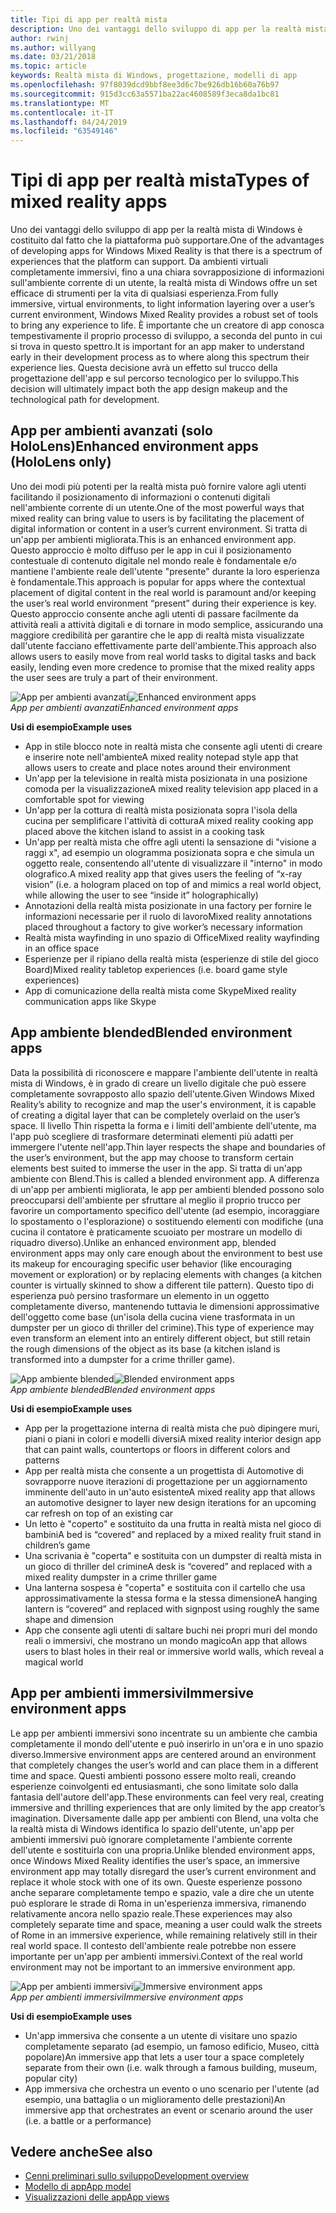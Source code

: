 ```yaml
---
title: Tipi di app per realtà mista
description: Uno dei vantaggi dello sviluppo di app per la realtà mista di Windows è costituito dalla possibilità che la piattaforma possa supportare da ambienti virtuali completamente immersivi, fino a una chiara sovrapposizione di informazioni sull'ambiente corrente di un utente.
author: rwinj
ms.author: willyang
ms.date: 03/21/2018
ms.topic: article
keywords: Realtà mista di Windows, progettazione, modelli di app
ms.openlocfilehash: 97f8039dcd9bbf8ee3d6c7be926db16b60a76b97
ms.sourcegitcommit: 915d3cc63a5571ba22ac4608589f3eca8da1bc81
ms.translationtype: MT
ms.contentlocale: it-IT
ms.lasthandoff: 04/24/2019
ms.locfileid: "63549146"
---
```

# <a name="types-of-mixed-reality-apps"></a><span data-ttu-id="be93f-104">Tipi di app per realtà mista</span><span class="sxs-lookup"><span data-stu-id="be93f-104">Types of mixed reality apps</span></span>

<span data-ttu-id="be93f-105">Uno dei vantaggi dello sviluppo di app per la realtà mista di Windows è costituito dal fatto che la piattaforma può supportare.</span><span class="sxs-lookup"><span data-stu-id="be93f-105">One of the advantages of developing apps for Windows Mixed Reality is that there is a spectrum of experiences that the platform can support.</span></span> <span data-ttu-id="be93f-106">Da ambienti virtuali completamente immersivi, fino a una chiara sovrapposizione di informazioni sull'ambiente corrente di un utente, la realtà mista di Windows offre un set efficace di strumenti per la vita di qualsiasi esperienza.</span><span class="sxs-lookup"><span data-stu-id="be93f-106">From fully immersive, virtual environments, to light information layering over a user’s current environment, Windows Mixed Reality provides a robust set of tools to bring any experience to life.</span></span> <span data-ttu-id="be93f-107">È importante che un creatore di app conosca tempestivamente il proprio processo di sviluppo, a seconda del punto in cui si trova in questo spettro.</span><span class="sxs-lookup"><span data-stu-id="be93f-107">It is important for an app maker to understand early in their development process as to where along this spectrum their experience lies.</span></span> <span data-ttu-id="be93f-108">Questa decisione avrà un effetto sul trucco della progettazione dell'app e sul percorso tecnologico per lo sviluppo.</span><span class="sxs-lookup"><span data-stu-id="be93f-108">This decision will ultimately impact both the app design makeup and the technological path for development.</span></span>

## <a name="enhanced-environment-apps-hololens-only"></a><span data-ttu-id="be93f-109">App per ambienti avanzati (solo HoloLens)</span><span class="sxs-lookup"><span data-stu-id="be93f-109">Enhanced environment apps (HoloLens only)</span></span>

<span data-ttu-id="be93f-110">Uno dei modi più potenti per la realtà mista può fornire valore agli utenti facilitando il posizionamento di informazioni o contenuti digitali nell'ambiente corrente di un utente.</span><span class="sxs-lookup"><span data-stu-id="be93f-110">One of the most powerful ways that mixed reality can bring value to users is by facilitating the placement of digital information or content in a user’s current environment.</span></span> <span data-ttu-id="be93f-111">Si tratta di un'app per ambienti migliorata.</span><span class="sxs-lookup"><span data-stu-id="be93f-111">This is an enhanced environment app.</span></span> <span data-ttu-id="be93f-112">Questo approccio è molto diffuso per le app in cui il posizionamento contestuale di contenuto digitale nel mondo reale è fondamentale e/o mantiene l'ambiente reale dell'utente "presente" durante la loro esperienza è fondamentale.</span><span class="sxs-lookup"><span data-stu-id="be93f-112">This approach is popular for apps where the contextual placement of digital content in the real world is paramount and/or keeping the user’s real world environment “present” during their experience is key.</span></span> <span data-ttu-id="be93f-113">Questo approccio consente anche agli utenti di passare facilmente da attività reali a attività digitali e di tornare in modo semplice, assicurando una maggiore credibilità per garantire che le app di realtà mista visualizzate dall'utente facciano effettivamente parte dell'ambiente.</span><span class="sxs-lookup"><span data-stu-id="be93f-113">This approach also allows users to easily move from real world tasks to digital tasks and back easily, lending even more credence to promise that the mixed reality apps the user sees are truly a part of their environment.</span></span>

<span data-ttu-id="be93f-114">![App per ambienti avanzati](images/enhancedenvironmentapps-640px.jpg)</span><span class="sxs-lookup"><span data-stu-id="be93f-114">![Enhanced environment apps](images/enhancedenvironmentapps-640px.jpg)</span></span><br>
<span data-ttu-id="be93f-115">*App per ambienti avanzati*</span><span class="sxs-lookup"><span data-stu-id="be93f-115">*Enhanced environment apps*</span></span>

<span data-ttu-id="be93f-116">**Usi di esempio**</span><span class="sxs-lookup"><span data-stu-id="be93f-116">**Example uses**</span></span>
* <span data-ttu-id="be93f-117">App in stile blocco note in realtà mista che consente agli utenti di creare e inserire note nell'ambiente</span><span class="sxs-lookup"><span data-stu-id="be93f-117">A mixed reality notepad style app that allows users to create and place notes around their environment</span></span>
* <span data-ttu-id="be93f-118">Un'app per la televisione in realtà mista posizionata in una posizione comoda per la visualizzazione</span><span class="sxs-lookup"><span data-stu-id="be93f-118">A mixed reality television app placed in a comfortable spot for viewing</span></span>
* <span data-ttu-id="be93f-119">Un'app per la cottura di realtà mista posizionata sopra l'isola della cucina per semplificare l'attività di cottura</span><span class="sxs-lookup"><span data-stu-id="be93f-119">A mixed reality cooking app placed above the kitchen island to assist in a cooking task</span></span>
* <span data-ttu-id="be93f-120">Un'app per realtà mista che offre agli utenti la sensazione di "visione a raggi x", ad esempio un ologramma posizionata sopra e che simula un oggetto reale, consentendo all'utente di visualizzare il "interno" in modo olografico.</span><span class="sxs-lookup"><span data-stu-id="be93f-120">A mixed reality app that gives users the feeling of “x-ray vision” (i.e. a hologram placed on top of and mimics a real world object, while allowing the user to see “inside it” holographically)</span></span>
* <span data-ttu-id="be93f-121">Annotazioni della realtà mista posizionate in una factory per fornire le informazioni necessarie per il ruolo di lavoro</span><span class="sxs-lookup"><span data-stu-id="be93f-121">Mixed reality annotations placed throughout a factory to give worker’s necessary information</span></span>
* <span data-ttu-id="be93f-122">Realtà mista wayfinding in uno spazio di Office</span><span class="sxs-lookup"><span data-stu-id="be93f-122">Mixed reality wayfinding in an office space</span></span>
* <span data-ttu-id="be93f-123">Esperienze per il ripiano della realtà mista (esperienze di stile del gioco Board)</span><span class="sxs-lookup"><span data-stu-id="be93f-123">Mixed reality tabletop experiences (i.e. board game style experiences)</span></span>
* <span data-ttu-id="be93f-124">App di comunicazione della realtà mista come Skype</span><span class="sxs-lookup"><span data-stu-id="be93f-124">Mixed reality communication apps like Skype</span></span>

## <a name="blended-environment-apps"></a><span data-ttu-id="be93f-125">App ambiente blended</span><span class="sxs-lookup"><span data-stu-id="be93f-125">Blended environment apps</span></span>

<span data-ttu-id="be93f-126">Data la possibilità di riconoscere e mappare l'ambiente dell'utente in realtà mista di Windows, è in grado di creare un livello digitale che può essere completamente sovrapposto allo spazio dell'utente.</span><span class="sxs-lookup"><span data-stu-id="be93f-126">Given Windows Mixed Reality’s ability to recognize and map the user's environment, it is capable of creating a digital layer that can be completely overlaid on the user’s space.</span></span> <span data-ttu-id="be93f-127">Il livello Thin rispetta la forma e i limiti dell'ambiente dell'utente, ma l'app può scegliere di trasformare determinati elementi più adatti per immergere l'utente nell'app.</span><span class="sxs-lookup"><span data-stu-id="be93f-127">Thin layer respects the shape and boundaries of the user’s environment, but the app may choose to transform certain elements best suited to immerse the user in the app.</span></span> <span data-ttu-id="be93f-128">Si tratta di un'app ambiente con Blend.</span><span class="sxs-lookup"><span data-stu-id="be93f-128">This is called a blended environment app.</span></span> <span data-ttu-id="be93f-129">A differenza di un'app per ambienti migliorata, le app per ambienti blended possono solo preoccuparsi dell'ambiente per sfruttare al meglio il proprio trucco per favorire un comportamento specifico dell'utente (ad esempio, incoraggiare lo spostamento o l'esplorazione) o sostituendo elementi con modifiche (una cucina il contatore è praticamente scuoiato per mostrare un modello di riquadro diverso).</span><span class="sxs-lookup"><span data-stu-id="be93f-129">Unlike an enhanced environment app, blended environment apps may only care enough about the environment to best use its makeup for encouraging specific user behavior (like encouraging movement or exploration) or by replacing elements with changes (a kitchen counter is virtually skinned to show a different tile pattern).</span></span> <span data-ttu-id="be93f-130">Questo tipo di esperienza può persino trasformare un elemento in un oggetto completamente diverso, mantenendo tuttavia le dimensioni approssimative dell'oggetto come base (un'isola della cucina viene trasformata in un dumpster per un gioco di thriller del crimine).</span><span class="sxs-lookup"><span data-stu-id="be93f-130">This type of experience may even transform an element into an entirely different object, but still retain the rough dimensions of the object as its base (a kitchen island is transformed into a dumpster for a crime thriller game).</span></span>

<span data-ttu-id="be93f-131">![App ambiente blended](images/blendedenvironmentapps-640px.jpg)</span><span class="sxs-lookup"><span data-stu-id="be93f-131">![Blended environment apps](images/blendedenvironmentapps-640px.jpg)</span></span><br>
<span data-ttu-id="be93f-132">*App ambiente blended*</span><span class="sxs-lookup"><span data-stu-id="be93f-132">*Blended environment apps*</span></span>

<span data-ttu-id="be93f-133">**Usi di esempio**</span><span class="sxs-lookup"><span data-stu-id="be93f-133">**Example uses**</span></span>
* <span data-ttu-id="be93f-134">App per la progettazione interna di realtà mista che può dipingere muri, piani o piani in colori e modelli diversi</span><span class="sxs-lookup"><span data-stu-id="be93f-134">A mixed reality interior design app that can paint walls, countertops or floors in different colors and patterns</span></span>
* <span data-ttu-id="be93f-135">App per realtà mista che consente a un progettista di Automotive di sovrapporre nuove iterazioni di progettazione per un aggiornamento imminente dell'auto in un'auto esistente</span><span class="sxs-lookup"><span data-stu-id="be93f-135">A mixed reality app that allows an automotive designer to layer new design iterations for an upcoming car refresh on top of an existing car</span></span>
* <span data-ttu-id="be93f-136">Un letto è "coperto" e sostituito da una frutta in realtà mista nel gioco di bambini</span><span class="sxs-lookup"><span data-stu-id="be93f-136">A bed is “covered” and replaced by a mixed reality fruit stand in children’s game</span></span>
* <span data-ttu-id="be93f-137">Una scrivania è "coperta" e sostituita con un dumpster di realtà mista in un gioco di thriller del crimine</span><span class="sxs-lookup"><span data-stu-id="be93f-137">A desk is “covered” and replaced with a mixed reality dumpster in a crime thriller game</span></span>
* <span data-ttu-id="be93f-138">Una lanterna sospesa è "coperta" e sostituita con il cartello che usa approssimativamente la stessa forma e la stessa dimensione</span><span class="sxs-lookup"><span data-stu-id="be93f-138">A hanging lantern is “covered” and replaced with signpost using roughly the same shape and dimension</span></span>
* <span data-ttu-id="be93f-139">App che consente agli utenti di saltare buchi nei propri muri del mondo reali o immersivi, che mostrano un mondo magico</span><span class="sxs-lookup"><span data-stu-id="be93f-139">An app that allows users to blast holes in their real or immersive world walls, which reveal a magical world</span></span>

## <a name="immersive-environment-apps"></a><span data-ttu-id="be93f-140">App per ambienti immersivi</span><span class="sxs-lookup"><span data-stu-id="be93f-140">Immersive environment apps</span></span>

<span data-ttu-id="be93f-141">Le app per ambienti immersivi sono incentrate su un ambiente che cambia completamente il mondo dell'utente e può inserirlo in un'ora e in uno spazio diverso.</span><span class="sxs-lookup"><span data-stu-id="be93f-141">Immersive environment apps are centered around an environment that completely changes the user’s world and can place them in a different time and space.</span></span> <span data-ttu-id="be93f-142">Questi ambienti possono essere molto reali, creando esperienze coinvolgenti ed entusiasmanti, che sono limitate solo dalla fantasia dell'autore dell'app.</span><span class="sxs-lookup"><span data-stu-id="be93f-142">These environments can feel very real, creating immersive and thrilling experiences that are only limited by the app creator’s imagination.</span></span> <span data-ttu-id="be93f-143">Diversamente dalle app per ambienti con Blend, una volta che la realtà mista di Windows identifica lo spazio dell'utente, un'app per ambienti immersivi può ignorare completamente l'ambiente corrente dell'utente e sostituirla con una propria.</span><span class="sxs-lookup"><span data-stu-id="be93f-143">Unlike blended environment apps, once Windows Mixed Reality identifies the user’s space, an immersive environment app may totally disregard the user’s current environment and replace it whole stock with one of its own.</span></span> <span data-ttu-id="be93f-144">Queste esperienze possono anche separare completamente tempo e spazio, vale a dire che un utente può esplorare le strade di Roma in un'esperienza immersiva, rimanendo relativamente ancora nello spazio reale.</span><span class="sxs-lookup"><span data-stu-id="be93f-144">These experiences may also completely separate time and space, meaning a user could walk the streets of Rome in an immersive experience, while remaining relatively still in their real world space.</span></span> <span data-ttu-id="be93f-145">Il contesto dell'ambiente reale potrebbe non essere importante per un'app per ambienti immersivi.</span><span class="sxs-lookup"><span data-stu-id="be93f-145">Context of the real world environment may not be important to an immersive environment app.</span></span>

<span data-ttu-id="be93f-146">![App per ambienti immersivi](images/windows-mixed-reality-640px.jpg)</span><span class="sxs-lookup"><span data-stu-id="be93f-146">![Immersive environment apps](images/windows-mixed-reality-640px.jpg)</span></span><br>
<span data-ttu-id="be93f-147">*App per ambienti immersivi*</span><span class="sxs-lookup"><span data-stu-id="be93f-147">*Immersive environment apps*</span></span>

<span data-ttu-id="be93f-148">**Usi di esempio**</span><span class="sxs-lookup"><span data-stu-id="be93f-148">**Example uses**</span></span>
* <span data-ttu-id="be93f-149">Un'app immersiva che consente a un utente di visitare uno spazio completamente separato (ad esempio, un famoso edificio, Museo, città popolare)</span><span class="sxs-lookup"><span data-stu-id="be93f-149">An immersive app that lets a user tour a space completely separate from their own (i.e. walk through a famous building, museum, popular city)</span></span>
* <span data-ttu-id="be93f-150">App immersiva che orchestra un evento o uno scenario per l'utente (ad esempio, una battaglia o un miglioramento delle prestazioni)</span><span class="sxs-lookup"><span data-stu-id="be93f-150">An immersive app that orchestrates an event or scenario around the user (i.e. a battle or a performance)</span></span>

## <a name="see-also"></a><span data-ttu-id="be93f-151">Vedere anche</span><span class="sxs-lookup"><span data-stu-id="be93f-151">See also</span></span>
* [<span data-ttu-id="be93f-152">Cenni preliminari sullo sviluppo</span><span class="sxs-lookup"><span data-stu-id="be93f-152">Development overview</span></span>](development-overview.md)
* [<span data-ttu-id="be93f-153">Modello di app</span><span class="sxs-lookup"><span data-stu-id="be93f-153">App model</span></span>](app-model.md)
* [<span data-ttu-id="be93f-154">Visualizzazioni delle app</span><span class="sxs-lookup"><span data-stu-id="be93f-154">App views</span></span>](app-views.md)
